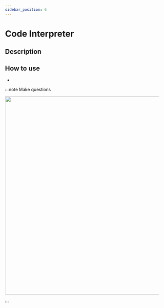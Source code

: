 ```yaml
---
sidebar_position: 6
---
```



# Code Interpreter
## Description



## How to use

- 

:::note Make questions
<p align="center">
  <img width="800" height="650" src="" />
</p>
:::


